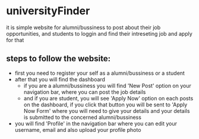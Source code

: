 # universityFinder
 
it is simple website for alumni/bussiness to post about their job opportunities, and students to loggin and find their intreseting job and apply for that

## steps to follow the website:
- first you need to register your self as a alumni/bussiness or a student
- after that you will find the dashboard
   - if you are a alumni/bussiness you will find 'New Post' option on your navigation bar, where you can post the job details
   - and if you are student, you will see 'Apply Now' option on each posts on the dashboard, if you click that button you will be sent to 'Apply Now Form' where you will need to give your details and your details is submitted to the concerned alumni/bussiness
- you will find 'Profile' in the navigation bar where you can edit your username, email and also upload your profile photo

